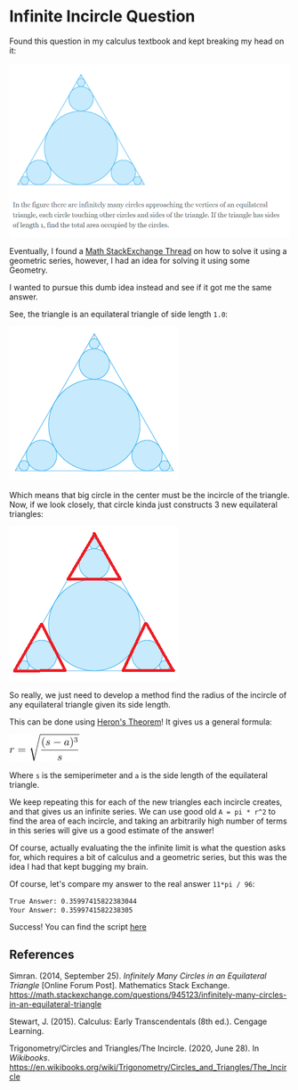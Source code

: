 # Infinite Incircle Question

Found this question in my calculus textbook and kept breaking my head on it:

![Question Picture](Question.png)

Eventually, I found a [Math StackExchange Thread](https://math.stackexchange.com/questions/945123/infinitely-many-circles-in-an-equilateral-triangle) on how to solve it using a geometric series, however, I had an idea for solving it using some Geometry.

I wanted to pursue this dumb idea instead and see if it got me the same answer.

See, the triangle is an equilateral triangle of side length `1.0`:

![Diagram of Question](RDME_files/Diagram.gif)

Which means that big circle in the center must be the incircle of the triangle. Now, if we look closely, that circle kinda just constructs 3 new equilateral triangles:

![Diagram with red outlined new triangles](RDME_files/Diagram_semicut.png)

So really, we just need to develop a method find the radius of the incircle of any equilateral triangle given its side length.

This can be done using [Heron's Theorem](https://en.wikibooks.org/wiki/Trigonometry/Circles_and_Triangles/The_Incircle)! It gives us a general formula:

![Heron's formula applied to incircle radius](RDME_files/heron_equation.jpg)

Where `s` is the semiperimeter and `a` is the side length of the equilateral triangle.

We keep repeating this for each of the new triangles each incircle creates, and that gives us an infinite series. We can use good old `A = pi * r^2` to find the area of each incircle, and taking an arbitrarily high number of terms in this series will give us a good estimate of the answer!

Of course, actually evaluating the the infinite limit is what the question asks for, which requires a bit of calculus and a geometric series, but this was the idea I had that kept bugging my brain.

Of course, let's compare my answer to the real answer `11*pi / 96`:

```
True Answer: 0.35997415822383044
Your Answer: 0.3599741582238305
```

Success! You can find the script [here](recursive_solver.py)

## References

Simran. (2014, September 25). _Infinitely Many Circles in an Equilateral Triangle_ [Online Forum Post]. Mathematics Stack Exchange. https://math.stackexchange.com/questions/945123/infinitely-many-circles-in-an-equilateral-triangle

Stewart, J. (2015). Calculus: Early Transcendentals (8th ed.). Cengage Learning.

Trigonometry/Circles and Triangles/The Incircle. (2020, June 28). In _Wikibooks_. https://en.wikibooks.org/wiki/Trigonometry/Circles_and_Triangles/The_Incircle